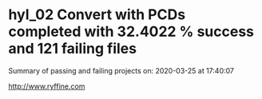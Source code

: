 # hyl_02 Convert with PCDs completed with 32.4022 % success and 121 failing files

Summary of passing and failing projects on: 2020-03-25 at 17:40:07

http://www.ryffine.com
